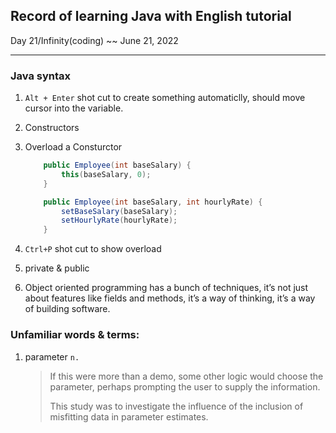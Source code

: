 ## Record of  learning Java with English tutorial

Day  21/Infinity(coding) ~~ June 21, 2022

-----

### Java syntax

1. `Alt + Enter` shot cut to create something automaticlly, should move cursor into the variable.

2. Constructors

3. Overload a Consturctor

   ```java
       public Employee(int baseSalary) {
           this(baseSalary, 0);
       }
   
       public Employee(int baseSalary, int hourlyRate) {
           setBaseSalary(baseSalary);
           setHourlyRate(hourlyRate);
       }
   ```

   

4. `Ctrl+P` shot cut to show overload

5. private & public

1. Object oriented programming has a bunch of techniques, it’s not just about features like fields and methods, it’s a way of thinking, it’s a way of building software.

### Unfamiliar words & terms:

1. parameter `n.` 

   >  If this were more than a demo, some other logic would choose the parameter, perhaps prompting the user to supply the information.
   >
   > This study was to investigate the influence of the inclusion of misfitting data in parameter estimates.
   
   